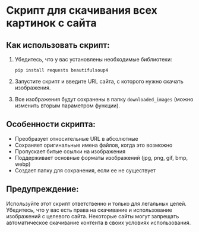 # Скрипт для скачивания всех картинок с сайта
## Как использовать скрипт:

1. Убедитесь, что у вас установлены необходимые библиотеки:
   ```
   pip install requests beautifulsoup4
   ```

2. Запустите скрипт и введите URL сайта, с которого нужно скачать изображения.

3. Все изображения будут сохранены в папку `downloaded_images` (можно изменить вторым параметром функции).

## Особенности скрипта:

- Преобразует относительные URL в абсолютные
- Сохраняет оригинальные имена файлов, когда это возможно
- Пропускает битые ссылки на изображения
- Поддерживает основные форматы изображений (jpg, png, gif, bmp, webp)
- Создает папку для сохранения, если ее не существует

## Предупреждение:

Используйте этот скрипт ответственно и только для легальных целей. Убедитесь, что у вас есть права на скачивание и использование изображений с целевого сайта. Некоторые сайты могут запрещать автоматическое скачивание контента в своих условиях использования.
